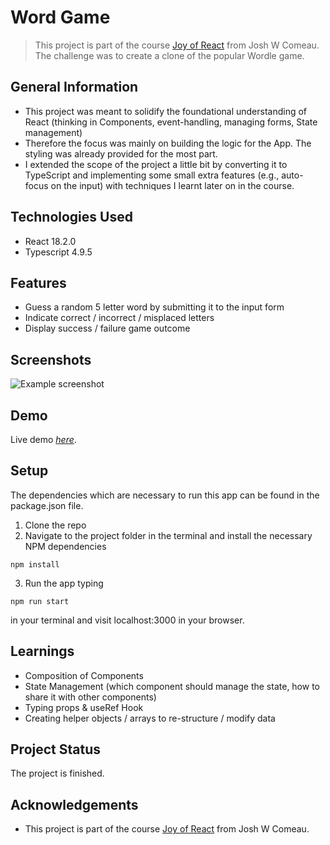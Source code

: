 # Word Game
> This project is part of the course [Joy of React](https://www.joyofreact.com/) from Josh W Comeau. The challenge was to create a clone of the popular Wordle game.



## General Information
- This project was meant to solidify the foundational understanding of React (thinking in Components, event-handling, managing forms, State management)
- Therefore the focus was mainly on building the logic for the App. The styling was already provided for the most part.
- I extended the scope of the project a little bit by converting it to TypeScript and implementing some small extra features (e.g., auto-focus on the input) with techniques I learnt later on in the course.



## Technologies Used
- React 18.2.0
- Typescript 4.9.5



## Features
- Guess a random 5 letter word by submitting it to the input form
- Indicate correct / incorrect / misplaced letters
- Display success / failure game outcome



## Screenshots
![Example screenshot](https://i.ibb.co/f1DfVML/word-game.jpg)



## Demo
Live demo [_here_](https://genuine-lily-4496fb.netlify.app/).



## Setup
The dependencies which are necessary to run this app can be found in the package.json file.

1. Clone the repo
2. Navigate to the project folder in the terminal and install the necessary NPM dependencies
```
npm install
```
3. Run the app typing
```
npm run start
```
in your terminal and visit localhost:3000 in your browser.



## Learnings
- Composition of Components
- State Management (which component should manage the state, how to share it with other components)
- Typing props & useRef Hook
- Creating helper objects / arrays to re-structure / modify data



## Project Status
The project is finished. 



## Acknowledgements
- This project is part of the course [Joy of React](https://www.joyofreact.com/) from Josh W Comeau.



